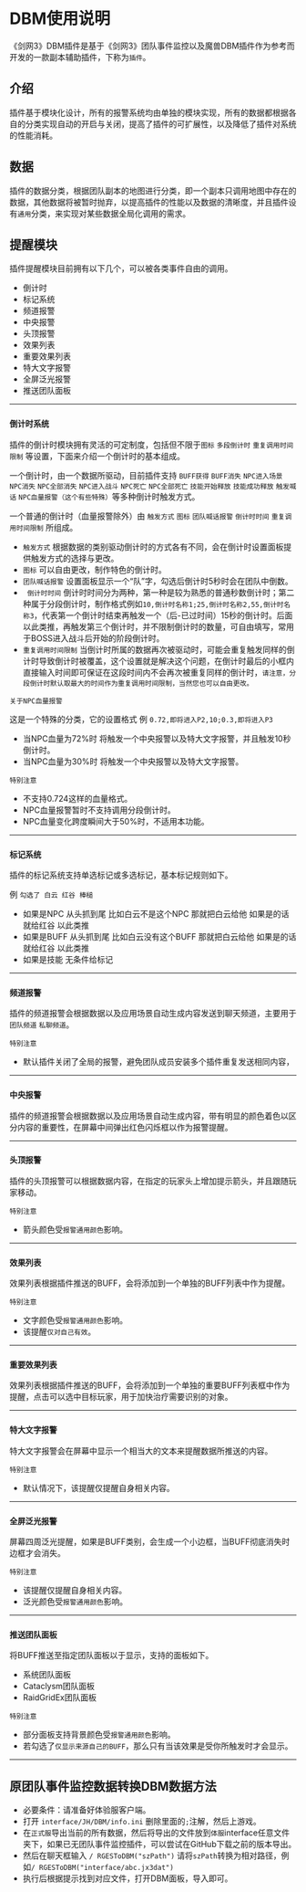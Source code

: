 # DBM使用说明

《剑网3》DBM插件是基于《剑网3》团队事件监控以及魔兽DBM插件作为参考而开发的一款副本辅助插件，下称为`插件`。

## 介绍

插件基于模块化设计，所有的报警系统均由单独的模块实现，所有的数据都根据各自的分类实现自动的开启与关闭，提高了插件的可扩展性，以及降低了插件对系统的性能消耗。

## 数据

插件的数据分类，根据团队副本的地图进行分类，即一个副本只调用地图中存在的数据，其他数据将被暂时抛弃，以提高插件的性能以及数据的清晰度，并且插件设有`通用`分类，来实现对某些数据全局化调用的需求。

## 提醒模块

插件提醒模块目前拥有以下几个，可以被各类事件自由的调用。

 * 倒计时
 * 标记系统
 * 频道报警
 * 中央报警
 * 头顶报警
 * 效果列表
 * 重要效果列表
 * 特大文字报警
 * 全屏泛光报警
 * 推送团队面板

---

### `倒计时系统`

插件的倒计时模块拥有灵活的可定制度，包括但不限于`图标` `多段倒计时` `重复调用时间限制` 等设置，下面来介绍一个倒计时的基本组成。

一个倒计时，由一个数据所驱动，目前插件支持 `BUFF获得` `BUFF消失` `NPC进入场景` `NPC消失` `NPC全部消失` `NPC进入战斗` `NPC死亡` `NPC全部死亡` `技能开始释放` `技能成功释放` `触发喊话` `NPC血量报警（这个有些特殊）`等多种倒计时触发方式。

一个普通的倒计时（血量报警除外）由 `触发方式` `图标` `团队喊话报警` `倒计时时间` `重复调用时间限制` 所组成。

 * `触发方式` 根据数据的类别驱动倒计时的方式各有不同，会在倒计时设置面板提供触发方式的选择与更改。
 * `图标` 可以自由更改，制作特色的倒计时。
 * `团队喊话报警` 设置面板显示一个“队”字，勾选后倒计时5秒时会在团队中倒数。
 * ` 倒计时时间` 倒计时时间分为两种，第一种是较为熟悉的普通秒数倒计时；第二种属于分段倒计时，制作格式例如`10,倒计时名称1;25,倒计时名称2,55,倒计时名称3`，代表第一个倒计时结束再触发一个（后-已过时间）15秒的倒计时。后面以此类推，再触发第三个倒计时，并不限制倒计时的数量，可自由填写，常用于BOSS进入战斗后开始的阶段倒计时。
 * `重复调用时间限制` 当倒计时所属的数据再次被驱动时，可能会重复触发同样的倒计时导致倒计时被覆盖，这个设置就是解决这个问题，在倒计时最后的小框内直接输入时间即可保证在这段时间内不会再次被重复同样的倒计时，`请注意，分段倒计时默认取最大的时间作为重复调用时间限制，当然您也可以自由更改。`


`关于NPC血量报警`
 
这是一个特殊的分类，它的设置格式 例 `0.72,即将进入P2,10;0.3,即将进入P3` 

* 当NPC血量为72%时 将触发一个中央报警以及特大文字报警，并且触发10秒倒计时。
* 当NPC血量为30%时 将触发一个中央报警以及特大文字报警。

`特别注意`

* 不支持0.724这样的血量格式。
* NPC血量报警暂时不支持调用分段倒计时。
* NPC血量变化跨度瞬间大于50%时，不适用本功能。

---

### `标记系统`

插件的标记系统支持单选标记或多选标记，基本标记规则如下。

例 `勾选了 白云 红谷 棒槌`

* 如果是NPC   从头抓到尾 比如白云不是这个NPC  那就把白云给他 如果是的话 就给红谷 以此类推
* 如果是BUFF  从头抓到尾 比如白云没有这个BUFF 那就把白云给他 如果是的话 就给红谷 以此类推
* 如果是技能 无条件给标记

---

### `频道报警`

插件的频道报警会根据数据以及应用场景自动生成内容发送到聊天频道，主要用于`团队频道` `私聊频道`。

`特别注意`

* 默认插件关闭了全局的报警，避免团队成员安装多个插件重复发送相同内容，

---

### `中央报警`

插件的频道报警会根据数据以及应用场景自动生成内容，带有明显的颜色着色以区分内容的重要性，在屏幕中间弹出红色闪烁框以作为报警提醒。

---

### `头顶报警`

插件的头顶报警可以根据数据内容，在指定的玩家头上增加提示箭头，并且跟随玩家移动。

`特别注意`

* 箭头颜色受`报警通用颜色`影响。

---

### `效果列表`

效果列表根据插件推送的BUFF，会将添加到一个单独的BUFF列表中作为提醒。

`特别注意`

* 文字颜色受`报警通用颜色`影响。
* 该提醒`仅对自己有效`。

---

### `重要效果列表`

效果列表根据插件推送的BUFF，会将添加到一个单独的重要BUFF列表框中作为提醒，点击可以选中目标玩家，用于加快治疗需要识别的对象。

---

### `特大文字报警`

特大文字报警会在屏幕中显示一个相当大的文本来提醒数据所推送的内容。

`特别注意`

* 默认情况下，该提醒仅提醒自身相关内容。

----

### `全屏泛光报警`

屏幕四周泛光提醒，如果是BUFF类别，会生成一个小边框，当BUFF彻底消失时边框才会消失。

`特别注意`

* 该提醒仅提醒自身相关内容。
* 泛光颜色受`报警通用颜色`影响。

----

### `推送团队面板`

将BUFF推送至指定团队面板以于显示，支持的面板如下。

* 系统团队面板
* Cataclysm团队面板
* RaidGridEx团队面板

`特别注意`

* 部分面板支持背景颜色受`报警通用颜色`影响。
* 若勾选了`仅显示来源自己的BUFF`，那么只有当该效果是受你所触发时才会显示。

----

## 原团队事件监控数据转换DBM数据方法
 * 必要条件：请准备好体验服客户端。
 * 打开 `interface/JH/DBM/info.ini` 删除里面的`;`注解，然后上游戏。
 * 在`正式服`导出当前的所有数据，然后将导出的文件放到`体服`interface任意文件夹下，如果已无团队事件监控插件，可以尝试在GitHub下载之前的版本导出。
 * 然后在聊天框输入 `/ RGESToDBM("szPath")` 请将`szPath`转换为相对路径，例如`/ RGESToDBM("interface/abc.jx3dat")`
 * 执行后根据提示找到对应文件，打开DBM面板，导入即可。

